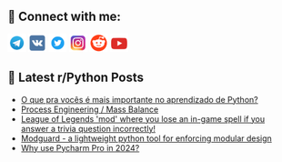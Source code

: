 ## 🔎 Connect with me:
[<img src="https://github.com/bullbesh/bullbesh/blob/main/images/Telegram.png" width="32" height="32" />](https://t.me/bullbesh)
[<img src="https://github.com/bullbesh/bullbesh/blob/main/images/VK.png" width="32" height="32" />](https://vk.com/bullbesh)
[<img src="https://github.com/bullbesh/bullbesh/blob/main/images/Twitter.png" width="32" height="32" />](https://twitter.com/bullbesh1)
[<img src="https://github.com/bullbesh/bullbesh/blob/main/images/Instagram.png" width="32" height="32" />](https://www.instagram.com/bullbesh)
[<img src="https://github.com/bullbesh/bullbesh/blob/main/images/Reddit.png" width="32" height="32" />](https://www.reddit.com/user/bullbesh)
[<img src="https://github.com/bullbesh/bullbesh/blob/main/images/YouTube.png" width="32" height="32" />](https://www.youtube.com/channel/UCtfjRs6uzgq5mfm8S06WTcg)

## 📕 Latest r/Python Posts
<!-- BLOG-POST-LIST:START -->
- [O que pra vocês é mais importante no aprendizado de Python?](https://www.reddit.com/r/Python/comments/1aquvq1/o_que_pra_vocês_é_mais_importante_no_aprendizado/)
- [Process Engineering / Mass Balance](https://www.reddit.com/r/Python/comments/1aqumm3/process_engineering_mass_balance/)
- [League of Legends &#39;mod&#39; where you lose an in-game spell if you answer a trivia question incorrectly!](https://www.reddit.com/r/Python/comments/1aqto8c/league_of_legends_mod_where_you_lose_an_ingame/)
- [Modguard - a lightweight python tool for enforcing modular design](https://www.reddit.com/r/Python/comments/1aqtjyx/modguard_a_lightweight_python_tool_for_enforcing/)
- [Why use Pycharm Pro in 2024?](https://www.reddit.com/r/Python/comments/1aqr39j/why_use_pycharm_pro_in_2024/)
<!-- BLOG-POST-LIST:END -->
